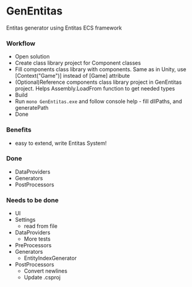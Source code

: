 # GenEntitas
Entitas generator using Entitas ECS framework

### Workflow
  - Open solution
  - Create class library project for Component classes
  - Fill components class library with components. Same as in Unity, use [Context("Game")] instead of [Game] attribute
  - (Optional)Reference components class library project in GenEntitas project. Helps Assembly.LoadFrom function to get needed types
  - Build
  - Run `mono GenEntitas.exe` and follow console help - fill dllPaths, and generatePath
  - Done
 
### Benefits
  - easy to extend, write Entitas System!

### Done
  - DataProviders
  - Generators
  - PostProcessors

### Needs to be done
  - UI
  - Settings
    - read from file
  - DataProviders
    - More tests
  - PreProcessors
  - Generators
    - EntityIndexGenerator
  - PostProcessors
    - Convert newlines
    - Update .csproj
